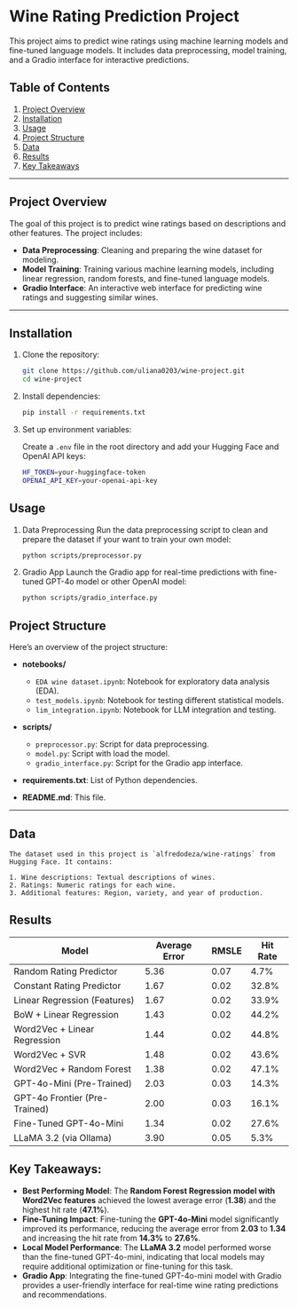 # Wine Rating Prediction Project

This project aims to predict wine ratings using machine learning models and fine-tuned language models. It includes data preprocessing, model training, and a Gradio interface for interactive predictions.

## Table of Contents

1. [Project Overview](#project-overview)
2. [Installation](#installation)
3. [Usage](#usage)
4. [Project Structure](#project-structure)
5. [Data](#data)
6. [Results](#results)
7. [Key Takeaways](#key-takeaways)

---

## Project Overview

The goal of this project is to predict wine ratings based on descriptions and other features. The project includes:

- **Data Preprocessing**: Cleaning and preparing the wine dataset for modeling.
- **Model Training**: Training various machine learning models, including linear regression, random forests, and fine-tuned language models.
- **Gradio Interface**: An interactive web interface for predicting wine ratings and suggesting similar wines.

---

## Installation

1. Clone the repository:
   ```bash
   git clone https://github.com/uliana0203/wine-project.git
   cd wine-project

2. Install dependencies:
    ```bash
    pip install -r requirements.txt

3. Set up environment variables:

    Create a `.env` file in the root directory and add your Hugging Face and OpenAI API keys:

    ```bash
    HF_TOKEN=your-huggingface-token
    OPENAI_API_KEY=your-openai-api-key

## Usage

1. Data Preprocessing
    Run the data preprocessing script to clean and prepare the dataset if your want to train your own model:

    ```bash
    python scripts/preprocessor.py

2. Gradio App
    Launch the Gradio app for real-time predictions with fine-tuned GPT-4o model or other OpenAI model:
    ```bash
    python scripts/gradio_interface.py

## Project Structure
Here’s an overview of the project structure:

- **notebooks/**
  - `EDA wine dataset.ipynb`: Notebook for exploratory data analysis (EDA).
  - `test_models.ipynb`: Notebook for testing different statistical models.
  - `lim_integration.ipynb`: Notebook for LLM integration and testing.
  
- **scripts/**
  - `preprocessor.py`: Script for data preprocessing.
  - `model.py`: Script with load the model.
  - `gradio_interface.py`: Script for the Gradio app interface.

- **requirements.txt**: List of Python dependencies.

- **README.md**: This file.

---

## Data

    The dataset used in this project is `alfredodeza/wine-ratings` from Hugging Face. It contains:

    1. Wine descriptions: Textual descriptions of wines.
    2. Ratings: Numeric ratings for each wine.
    3. Additional features: Region, variety, and year of production.

## Results

| Model                          | Average Error | RMSLE  | Hit Rate |
|--------------------------------|---------------|--------|----------|
| Random Rating Predictor        | 5.36          | 0.07   | 4.7%     |
| Constant Rating Predictor      | 1.67          | 0.02   | 32.8%    |
| Linear Regression (Features)   | 1.67          | 0.02   | 33.9%    |
| BoW + Linear Regression        | 1.43          | 0.02   | 44.2%    |
| Word2Vec + Linear Regression   | 1.44          | 0.02   | 44.8%    |
| Word2Vec + SVR                 | 1.48          | 0.02   | 43.6%    |
| Word2Vec + Random Forest       | 1.38          | 0.02   | 47.1%    |
| GPT-4o-Mini (Pre-Trained)      | 2.03          | 0.03   | 14.3%    |
| GPT-4o Frontier (Pre-Trained)  | 2.00          | 0.03   | 16.1%    |
| Fine-Tuned GPT-4o-Mini         | 1.34          | 0.02   | 27.6%    |
| LLaMA 3.2 (via Ollama)         | 3.90          | 0.05   | 5.3%     |

## Key Takeaways:

- **Best Performing Model**: The **Random Forest Regression model with Word2Vec features** achieved the lowest average error (**1.38**) and the highest hit rate (**47.1%**).
- **Fine-Tuning Impact**: Fine-tuning the **GPT-4o-Mini** model significantly improved its performance, reducing the average error from **2.03** to **1.34** and increasing the hit rate from **14.3%** to **27.6%**.
- **Local Model Performance**: The **LLaMA 3.2** model performed worse than the fine-tuned GPT-4o-mini, indicating that local models may require additional optimization or fine-tuning for this task.
- **Gradio App**: Integrating the fine-tuned GPT-4o-mini model with Gradio provides a user-friendly interface for real-time wine rating predictions and recommendations.
